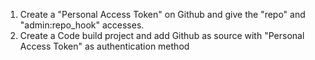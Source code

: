 1) Create a "Personal Access Token" on Github and give the "repo" and "admin:repo_hook" accesses.
2) Create a Code build project and add Github as source with "Personal Access Token" as authentication method